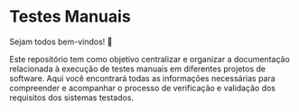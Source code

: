 # Testes Manuais

Sejam todos bem-vindos! 🤗

Este repositório tem como objetivo centralizar e organizar a documentação relacionada à execução de testes manuais em diferentes projetos de software. Aqui você encontrará todas as informações necessárias para compreender e acompanhar o processo de verificação e validação dos requisitos dos sistemas testados.